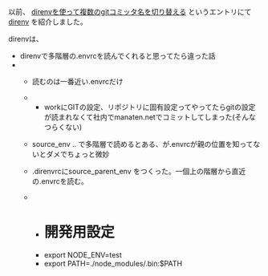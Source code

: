 <!--
title: direnvで親階層の.envrcも読む
date:  2016-06-xx 12:00
categories: [direnv]
-->

以前、 [direnvを使って複数のgitコミッタ名を切り替える](http://blog.manaten.net/entry/direnv_git_account) というエントリにて
[direnv](http://direnv.net/) を紹介しました。

direnvは、



  * direnvで多階層の.envrcを読んでくれると思ってたら違った話
  * 
    * 読むのは一番近い.envrcだけ
    * 
      * workにGITの設定、リポジトリに固有設定ってやってたらgitの設定が読まれなくて社内でmanaten.netでコミットしてしまった(そんなつらくない)

    * source_env .. で多階層で読めるとある、が.envrcが親の位置を知ってないとダメでちょっと微妙
    * .direnvrcにsource_parent_env をつくった。一個上の階層から直近の.envrcを読む。
    * 
      * # 開発用設定
      * export NODE_ENV=test
      * export PATH=./node_modules/.bin:$PATH



